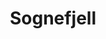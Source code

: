 ---
title: Sognefjell
takenAt: '2023-07-27T15:43:46.000Z'
license: CC BY-ND 4.0
url: >-
  //images.ctfassets.net/bncv3c2gt878/3rgrZjploLPFAFmLEe7Ozl/3379c2c4540d9df385d5299ffc25e536/IMG20230727174346
size: 13663883
image:
  width: 9440
  height: 3888
geo:
  lat: 61.56209444444444
  lng: 7.981788888888889
contentType: image/jpeg
mediaInfo:
  Image:
    Orientation: 0
    DateTime: 2023:07:27 17:43:46
    ExifTag: 82
    GPSTag: 170
  Photo:
    UserComment: ' '
    DateTimeOriginal: 2023:07:27 17:43:46
    SubSecTimeOriginal: '898'
    OffsetTimeOriginal: '+02:00'
  GPSInfo:
    GPSLatitudeRef: 'N'
    GPSLatitude:
      - 61
      - 33
      - 43.54
    GPSLongitudeRef: E
    GPSLongitude:
      - 7
      - 58
      - 54.44
    GPSTimeStamp:
      - 15
      - 43
      - 46
    GPSDateStamp: '2023:07:27'
tags:
  - Norway

---